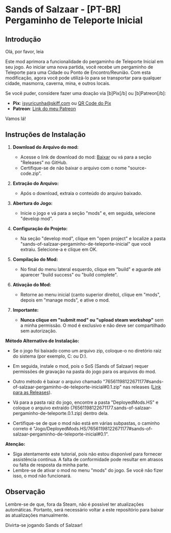 # Sands of Salzaar - [PT-BR] Pergaminho de Teleporte Inicial

## Introdução

Olá, por favor, leia

Este mod aprimora a funcionalidade do pergaminho de Teleporte Inicial em seu jogo. Ao iniciar uma nova partida, você recebe um pergaminho de Teleporte para uma Cidade ou Ponto de Encontro/Reunião. Com esta modificação, agora você pode utilizá-lo para se transportar para qualquer cidade, masmorra, caverna, mina, e outros locais.

Se você puder, considere fazer uma doação via [b]Pix[/b] ou [b]Patreon[/b]:
- <strong>Pix</strong>: isyuricunha@skiff.com ou [QR Code do Pix](https://cdn.discordapp.com/attachments/1029239636259782713/1173615629811601449/photo_2023-11-13_10-24-15.jpg?ex=656499ba&is=655224ba&hm=21f231bd3c930b43f8fb3c263df766f8183fb57df724f2bc548838fb35a1930d&)
- <strong>Patreon</strong>: [Link do meu Patreon](https://www.patreon.com/user?u=81633504)

Vamos lá!

## Instruções de Instalação

1. **Download do Arquivo do mod:**
   - Acesse o link de download do mod: [Baixar](https://github.com/isyuricunha/sands-of-salzaar-pergaminho-de-teleporte-inicial/releases/) ou vá para a seção "Releases" no GitHub.
   - Certifique-se de não baixar o arquivo com o nome "source-code.zip".

2. **Extração do Arquivo:**
   - Após o download, extraia o conteúdo do arquivo baixado.

3. **Abertura do Jogo:**
   - Inicie o jogo e vá para a seção "mods" e, em seguida, selecione "develop mod".

4. **Configuração do Projeto:**
   - Na seção "develop mod", clique em "open project" e localize a pasta "sands-of-salzaar-pergaminho-de-teleporte-inicial" que você extraiu. Selecione-a e clique em OK.

5. **Compilação do Mod:**
   - No final do menu lateral esquerdo, clique em "build" e aguarde até aparecer "build success" ou "build complete".

6. **Ativação do Mod:**
   - Retorne ao menu inicial (canto superior direito), clique em "mods", depois em "manage mods", e ative o mod.

7. **Importante:**
   - **Nunca clique em "submit mod" ou "upload steam workshop"** sem a minha permissão. O mod é exclusivo e não deve ser compartilhado sem autorização.

**Método Alternativo de Instalação:**
   
- Se o jogo foi baixado como um arquivo zip, coloque-o no diretório raiz do sistema (por exemplo, C: ou D:).
- Em seguida, instale o mod, pois o SoS (Sands of Salzaar) requer permissões de gravação na pasta do jogo para os arquivos do mod.

- Outro método é baixar o arquivo chamado "76561198122671177#sands-of-salzaar-pergaminho-de-teleporte-inicial#0.1.zip" nas releases ([Link para as Releases](https://github.com/isyuricunha/sands-of-salzaar-pergaminho-de-teleporte-inicial/releases/)).
- Vá para a pasta raiz do jogo, encontre a pasta "DeployedMods.HS" e coloque o arquivo extraído (76561198122671177.sands-of-salzaar-pergaminho-de-teleporte.0.1.zip) dentro dela.
- Certifique-se de que o mod não está em várias subpastas, o caminho correto é "Jogo/DeployedMods.HS/76561198122671177#sands-of-salzaar-pergaminho-de-teleporte-inicial#0.1".

**Atenção:**
- Siga atentamente este tutorial, pois não estou disponível para fornecer assistência contínua. A falta de conformidade pode resultar em atrasos ou falta de resposta da minha parte.
- Lembre-se de ativar o mod no menu "mods" do jogo. Se você não fizer isso, o mod não funcionará.

## Observação

Lembre-se de que, fora da Steam, não é possível ter atualizações automáticas. Portanto, será necessário voltar a este repositório para baixar as atualizações manualmente.

Divirta-se jogando Sands of Salzaar!
